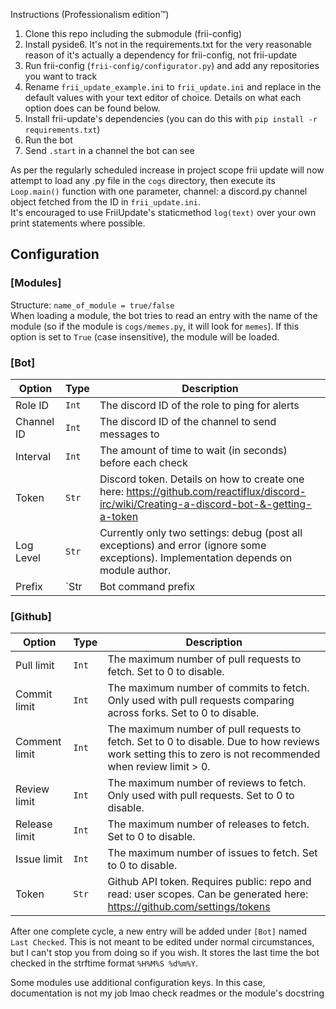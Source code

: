 Instructions (Professionalism edition™)
1. Clone this repo including the submodule (frii-config)
2. Install pyside6. It's not in the requirements.txt for the very reasonable reason of it's actually a dependency for frii-config, not frii-update
3. Run frii-config (`frii-config/configurator.py`) and add any repositories you want to track
4. Rename `frii_update_example.ini` to `frii_update.ini` and replace in the default values with your text editor of choice. Details on what each option does can be found below.
5. Install frii-update's dependencies (you can do this with `pip install -r requirements.txt`)
6. Run the bot
7. Send `.start` in a channel the bot can see 

As per the regularly scheduled increase in project scope frii update will now attempt to load any .py
file in the `cogs` directory, then execute its `Loop.main()` function with one parameter,
channel: a discord.py channel object fetched from the ID in `frii_update.ini`.  
It's encouraged to use FriiUpdate's staticmethod `log(text)` over your own print statements where possible.

## Configuration
### [Modules]
Structure: `name_of_module = true/false`  
When loading a module, the bot tries to read an entry with the name of the module 
(so if the module is `cogs/memes.py`, it will look for `memes`). If this option is set to
`True` (case insensitive), the module will be loaded. 
### [Bot]
| Option     | Type   | Description                                                                                                                               |
|------------|--------|-------------------------------------------------------------------------------------------------------------------------------------------|
| Role ID    | `Int`  | The discord ID of the role to ping for alerts                                                                                             |
| Channel ID | `Int`  | The discord ID of the channel to send messages to                                                                                         |
| Interval   | `Int`  | The amount of time to wait (in seconds) before each check                                                                                 |
| Token      | `Str`  | Discord token. Details on how to create one here: https://github.com/reactiflux/discord-irc/wiki/Creating-a-discord-bot-&-getting-a-token |
| Log Level  | `Str`  | Currently only two settings: debug (post all exceptions) and error (ignore some exceptions). Implementation depends on module author.     |
| Prefix     | `Str   | Bot command prefix                                                                                                                        |
### [Github]
| Option        | Type  | Description                                                                                                                                               |
|---------------|-------|-----------------------------------------------------------------------------------------------------------------------------------------------------------|
| Pull limit    | `Int` | The maximum number of pull requests to fetch. Set to 0 to disable.                                                                                        |
| Commit limit  | `Int` | The maximum number of commits to fetch. Only used with pull requests comparing across forks. Set to 0 to disable.                                         |
| Comment limit | `Int` | The maximum number of pull requests to fetch. Set to 0 to disable. Due to how reviews work setting this to zero is not recommended when review limit > 0. |
| Review limit  | `Int` | The maximum number of reviews to fetch. Only used with pull requests. Set to 0 to disable.                                                                |
| Release limit | `Int` | The maximum number of releases to fetch. Set to 0 to disable.                                                                                             |
| Issue limit   | `Int` | The maximum number of issues to fetch. Set to 0 to disable.                                                                                               |
| Token         | `Str` | Github API token. Requires public: repo and read: user scopes. Can be generated here: https://github.com/settings/tokens                                  |

After one complete cycle, a new entry will be added under `[Bot]` named `Last Checked`.
This is not meant to be edited under normal circumstances, but I can't stop you from doing so if you wish.
It stores the last time the bot checked in the strftime format `%H%M%S %d%m%Y`.

Some modules use additional configuration keys. In this case, documentation is not my job lmao check readmes or the module's docstring